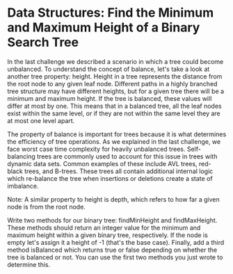 # Data Structures: Find the Minimum and Maximum Height of a Binary Search Tree



In the last challenge we described a scenario in which a tree could become unbalanced. To understand the concept of balance, let's take a look at another tree property: height. Height in a tree represents the distance from the root node to any given leaf node. Different paths in a highly branched tree structure may have different heights, but for a given tree there will be a minimum and maximum height. If the tree is balanced, these values will differ at most by one. This means that in a balanced tree, all the leaf nodes exist within the same level, or if they are not within the same level they are at most one level apart.

The property of balance is important for trees because it is what determines the efficiency of tree operations. As we explained in the last challenge, we face worst case time complexity for heavily unbalanced trees. Self-balancing trees are commonly used to account for this issue in trees with dynamic data sets. Common examples of these include AVL trees, red-black trees, and B-trees. These trees all contain additional internal logic which re-balance the tree when insertions or deletions create a state of imbalance.

Note: A similar property to height is depth, which refers to how far a given node is from the root node.

Write two methods for our binary tree: findMinHeight and findMaxHeight. These methods should return an integer value for the minimum and maximum height within a given binary tree, respectively. If the node is empty let's assign it a height of -1 (that's the base case). Finally, add a third method isBalanced which returns true or false depending on whether the tree is balanced or not. You can use the first two methods you just wrote to determine this.
